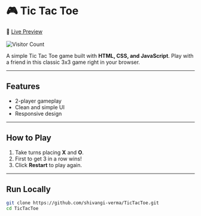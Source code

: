# 🎮 Tic Tac Toe  
🔗 [Live Preview](https://shivangi-verma.github.io/TicTacToe/)  
<br>
![Visitor Count](https://visitor-badge.laobi.icu/badge?page_id=shivangi-verma.TicTacToe)

A simple Tic Tac Toe game built with **HTML, CSS, and JavaScript**. Play with a friend in this classic 3x3 game right in your browser.

---

## Features
- 2-player gameplay  
- Clean and simple UI  
- Responsive design  

---

## How to Play
1. Take turns placing **X** and **O**.  
2. First to get 3 in a row wins!  
3. Click **Restart** to play again.  

---

## Run Locally
```bash
git clone https://github.com/shivangi-verma/TicTacToe.git
cd TicTacToe
